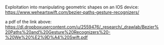 Exploitation into manipulating geometric shapes on an IOS device: https://www.weheartswift.com/bezier-paths-gesture-recognizers/

a pdf of the link above: https://dl.dropboxusercontent.com/u/2559476/_research/_drawlab/Bezier%20Paths%20and%20Gesture%20Recognizers%20-%20We%20%E2%9D%A4%20Swift.pdf